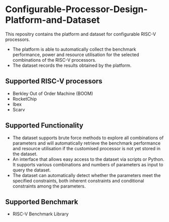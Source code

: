 # Configurable-Processor-Design-Platform-and-Dataset

This repositry contains the platform and dataset for configurable RISC-V processors. 
- The platform is able to automatically collect the benchmark performance, power and resource utilisation for the selected combinations of the RISC-V processors.
- The dataset records the results obtained by the platform. 

## Supported RISC-V processors

- Berkley Out of Order Machine (BOOM)
- RocketChip
- Ibex
- Scarv

## Supported Functionality

- The dataset supports brute force methods to explore all combinations of parameters and will automatically retrieve the benchmark performance and resource utilisation if the customised processor is not yet stored in the dataset.
- An interface that allows easy access to the dataset via scripts or Python. It supports various combinations and numbers of parameters as input to query the dataset.
- The dataset can automatically detect whether the parameters meet the specified constraints, both inherent constraints and conditional constraints among the parameters. 

## Supported Benchmark

- RISC-V Benchmark Library


